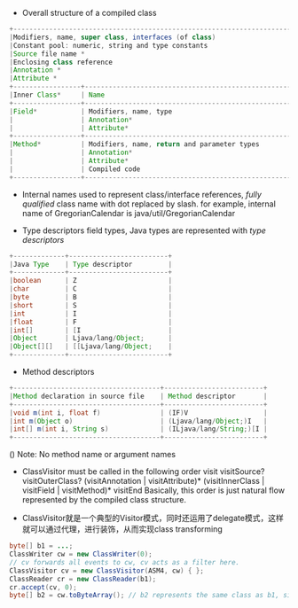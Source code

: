 * Overall structure of a compiled class
```java
+----------------------------------------------------------------------+
|Modifiers, name, super class, interfaces (of class)                   |
|Constant pool: numeric, string and type constants                     |
|Source file name *                                                    |
|Enclosing class reference                                             |
|Annotation *                                                          |
|Attribute *                                                           |
+-----------------+----------------------------------------------------+
|Inner Class*     | Name                                               |
+-----------------+----------------------------------------------------+
|Field*           | Modifiers, name, type                              |
|                 | Annotation*                                        |
|                 | Attribute*                                         |
+-----------------+----------------------------------------------------+
|Method*          | Modifiers, name, return and parameter types        |
|                 | Annotation*                                        |
|                 | Attribute*                                         |
|                 | Compiled code                                      |
+-----------------+----------------------------------------------------+
```

* Internal names
used to represent class/interface references, *fully qualified* class name with dot replaced by slash.
for example, internal name of GregorianCalendar is java/util/GregorianCalendar

* Type descriptors
field types, Java types are represented with *type descriptors*
```java
+-------------+-------------------------+
|Java Type    | Type descriptor         |
+-------------+-------------------------+
|boolean      | Z                       |
|char         | C                       |
|byte         | B                       |
|short        | S                       |
|int          | I                       |
|float        | F                       |
|int[]        | [I                      |
|Object       | Ljava/lang/Object;      |
|Object[][]   | [[Ljava/lang/Object;    |
+-------------+-------------------------+
```

* Method descriptors
```java
+-------------------------------------+-------------------------+
|Method declaration in source file    | Method descriptor       |
+-------------------------------------+-------------------------+
|void m(int i, float f)               | (IF)V                   |
|int m(Object o)                      | (Ljava/lang/Object;)I   |
|int[] m(int i, String s)             | (ILjava/lang/String;)[I |
+-------------------------------------+-------------------------+
```
(<param type descriptors>)<return type descriptor>
Note:
    No method name or argument names

* ClassVisitor must be called in the following order
visit visitSource? visitOuterClass? (visitAnnotation | visitAttribute)* (visitInnerClass | visitField | visitMethod)* visitEnd
Basically, this order is just natural flow represented by the compiled class structure.

* ClassVisitor就是一个典型的Visitor模式，同时还运用了delegate模式，这样就可以通过代理，进行装饰，从而实现class transforming
```java
byte[] b1 = ...;
ClassWriter cw = new ClassWriter(0);
// cv forwards all events to cw, cv acts as a filter here.
ClassVisitor cv = new ClassVisitor(ASM4, cw) { }; 
ClassReader cr = new ClassReader(b1);
cr.accept(cv, 0);
byte[] b2 = cw.toByteArray(); // b2 represents the same class as b1, since cv does nothing
```

